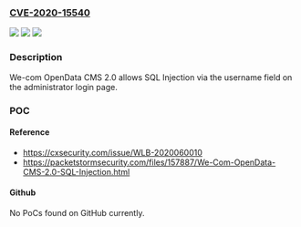 ### [CVE-2020-15540](https://cve.mitre.org/cgi-bin/cvename.cgi?name=CVE-2020-15540)
![](https://img.shields.io/static/v1?label=Product&message=n%2Fa&color=blue)
![](https://img.shields.io/static/v1?label=Version&message=n%2Fa&color=blue)
![](https://img.shields.io/static/v1?label=Vulnerability&message=n%2Fa&color=brighgreen)

### Description

We-com OpenData CMS 2.0 allows SQL Injection via the username field on the administrator login page.

### POC

#### Reference
- https://cxsecurity.com/issue/WLB-2020060010
- https://packetstormsecurity.com/files/157887/We-Com-OpenData-CMS-2.0-SQL-Injection.html

#### Github
No PoCs found on GitHub currently.

